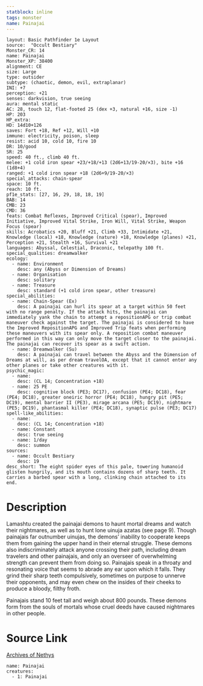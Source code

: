 ```yaml
---
statblock: inline
tags: monster
name: Painajai
---
```

```statblock
layout: Basic Pathfinder 1e Layout
source:  "Occult Bestiary"
Monster_CR: 14
name: Painajai
Monster_XP: 38400
alignment: CE
size: Large
type: outsider
subtype: (chaotic, demon, evil, extraplanar)
INI: +7
perception: +21
senses: darkvision, true seeing
aura: mental static
AC: 28, touch 12, flat-footed 25 (dex +3, natural +16, size -1)
HP: 203
HP_extra: 
HD: 14d10+126
saves: Fort +18, Ref +12, Will +10
immune: electricity, poison, sleep
resist: acid 10, cold 10, fire 10
DR: 10/good
SR: 25
speed: 40 ft., climb 40 ft.
melee: +1 cold iron spear +23/+18/+13 (2d6+13/19-20/×3), bite +16 (1d8+4)
ranged: +1 cold iron spear +18 (2d6+9/19-20/×3)
special_attacks: chain-spear
space: 10 ft.
reach: 10 ft.
pf1e_stats: [27, 16, 29, 18, 18, 19]
BAB: 14
CMB: 23
CMD: 36
feats: Combat Reflexes, Improved Critical (spear), Improved Initiative, Improved Vital Strike, Iron Will, Vital Strike, Weapon Focus (spear)
skills: Acrobatics +20, Bluff +21, Climb +33, Intimidate +21, Knowledge (local) +18, Knowledge (nature) +18, Knowledge (planes) +21, Perception +21, Stealth +16, Survival +21
languages: Abyssal, Celestial, Draconic, telepathy 100 ft.
special_qualities: dreamwalker
ecology:
  - name: Environment
    desc: any (Abyss or Dimension of Dreams)
  - name: Organisation
    desc: solitary
  - name: Treasure
    desc: standard (+1 cold iron spear, other treasure)
special_abilities:
  - name: Chain-Spear (Ex)
    desc: A painajai can hurl its spear at a target within 50 feet with no range penalty. If the attack hits, the painajai can immediately yank the chain to attempt a repositionAPG or trip combat maneuver check against the target. The painajai is considered to have the Improved RepositionAPG and Improved Trip feats when performing these maneuvers with its spear only. A reposition combat maneuver performed in this way can only move the target closer to the painajai. The painajai can recover its spear as a swift action.
  - name: Dreamwalker (Su)
    desc: A painajai can travel between the Abyss and the Dimension of Dreams at will, as per dream travelOA, except that it cannot enter any other planes or take other creatures with it.
psychic_magic:
  - name:
    desc: (CL 14; Concentration +18)
  - name: 25 PE
    desc: cognitive block (PE3; DC17), confusion (PE4; DC18), fear (PE4; DC18), greater oneiric horror (PE4; DC18), hungry pit (PE5; DC19), mental barrier II (PE3), mirage arcana (PE5; DC19), nightmare (PE5; DC19), phantasmal killer (PE4; DC18), synaptic pulse (PE3; DC17)
spell-like_abilities:
  - name:
    desc: (CL 14; Concentration +18)
  - name: Constant
    desc: true seeing
  - name: 1/day
    desc: summon
sources:
  - name: Occult Bestiary
    desc: 19
desc_short: The eight spider eyes of this pale, towering humanoid glisten hungrily, and its mouth contains dozens of sharp teeth. It carries a barbed spear with a long, clinking chain attached to its end.
```
# Description
Lamashtu created the painajai demons to haunt mortal dreams and watch their nightmares, as well as to hunt lone uinuja azatas (see page 9). Though painajais far outnumber uinujas, the demons’ inability to cooperate keeps them from gaining the upper hand in their eternal struggle. These demons also indiscriminately attack anyone crossing their path, including dream travelers and other painajais, and only an overseer of overwhelming strength can prevent them from doing so. Painajais speak in a throaty and resonating voice that seems to abrade any ear upon which it falls. They grind their sharp teeth compulsively, sometimes on purpose to unnerve their opponents, and may even chew on the insides of their cheeks to produce a bloody, filthy froth.

Painajais stand 10 feet tall and weigh about 800 pounds. These demons form from the souls of mortals whose cruel deeds have caused nightmares in other people.
# Source Link
[Archives of Nethys](https://aonprd.com/MonsterDisplay.aspx?ItemName=Painajai)
```encounter-table
name: Painajai
creatures:
  - 1: Painajai
```
